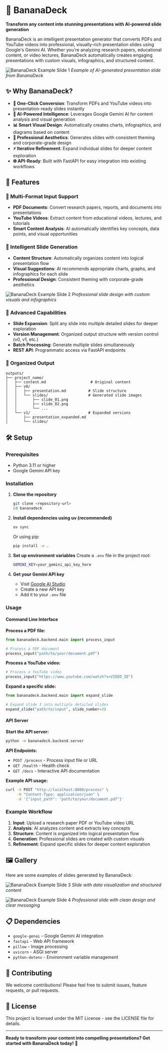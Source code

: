 # 🍌 BananaDeck

**Transform any content into stunning presentations with AI-powered slide generation**

BananaDeck is an intelligent presentation generator that converts PDFs and YouTube videos into professional, visually-rich presentation slides using Google's Gemini AI. Whether you're analyzing research papers, educational content, or video lectures, BananaDeck automatically creates engaging presentations with custom visuals, infographics, and structured content.

![BananaDeck Example Slide 1](imgs/slide_01.png)
*Example of AI-generated presentation slide from BananaDeck*

## ✨ Why BananaDeck?

- **🎯 One-Click Conversion**: Transform PDFs and YouTube videos into presentation-ready slides instantly
- **🤖 AI-Powered Intelligence**: Leverages Google Gemini AI for content analysis and visual generation
- **📊 Smart Visual Design**: Automatically creates charts, infographics, and diagrams based on content
- **🎨 Professional Aesthetics**: Generates slides with consistent theming and corporate-grade design
- **⚡ Iterative Refinement**: Expand individual slides for deeper content exploration
- **🌐 API-Ready**: Built with FastAPI for easy integration into existing workflows

## 🚀 Features

### 📄 Multi-Format Input Support
- **PDF Documents**: Convert research papers, reports, and documents into presentations
- **YouTube Videos**: Extract content from educational videos, lectures, and tutorials
- **Smart Content Analysis**: AI automatically identifies key concepts, data points, and visual opportunities

### 🎨 Intelligent Slide Generation
- **Content Structure**: Automatically organizes content into logical presentation flow
- **Visual Suggestions**: AI recommends appropriate charts, graphs, and infographics for each slide
- **Professional Design**: Consistent theming with corporate-grade aesthetics

![BananaDeck Example Slide 2](imgs/slide_02.png)
*Professional slide design with custom visuals and infographics*

### 🔧 Advanced Capabilities
- **Slide Expansion**: Split any slide into multiple detailed slides for deeper exploration
- **Version Management**: Organized output structure with version control (v0, v1, etc.)
- **Batch Processing**: Generate multiple slides simultaneously
- **REST API**: Programmatic access via FastAPI endpoints

### 📁 Organized Output
```
outputs/
├── project_name/
│   ├── content.md                    # Original content
│   ├── v0/
│   │   ├── presentation.md          # Slide structure
│   │   └── slides/                  # Generated slide images
│   │       ├── slide_01.png
│   │       ├── slide_02.png
│   │       └── ...
│   └── v1/                          # Expanded versions
│       ├── presentation_expanded.md
│       └── slides/
```

## 🛠️ Setup

### Prerequisites
- Python 3.11 or higher
- Google Gemini API key

### Installation

1. **Clone the repository**
   ```bash
   git clone <repository-url>
   cd bananadeck
   ```

2. **Install dependencies using uv (recommended)**
   ```bash
   uv sync
   ```
   
   Or using pip:
   ```bash
   pip install -e .
   ```

3. **Set up environment variables**
   Create a `.env` file in the project root:
   ```bash
   GEMINI_KEY=your_gemini_api_key_here
   ```

4. **Get your Gemini API key**
   - Visit [Google AI Studio](https://makersuite.google.com/app/apikey)
   - Create a new API key
   - Add it to your `.env` file

### Usage

#### Command Line Interface

**Process a PDF file:**
```python
from bananadeck.backend.main import process_input

# Process a PDF document
process_input("path/to/your/document.pdf")
```

**Process a YouTube video:**
```python
# Process a YouTube video
process_input("https://www.youtube.com/watch?v=VIDEO_ID")
```

**Expand a specific slide:**
```python
from bananadeck.backend.main import expand_slide

# Expand slide 3 into multiple detailed slides
expand_slide("path/to/input", slide_number=3)
```

#### API Server

**Start the API server:**
```bash
python -m bananadeck.backend.server
```

**API Endpoints:**
- `POST /process` - Process input file or URL
- `GET /health` - Health check
- `GET /docs` - Interactive API documentation

**Example API usage:**
```bash
curl -X POST "http://localhost:8000/process" \
     -H "Content-Type: application/json" \
     -d '{"input_path": "path/to/your/document.pdf"}'
```

### Example Workflow

1. **Input**: Upload a research paper PDF or YouTube video URL
2. **Analysis**: AI analyzes content and extracts key concepts
3. **Structure**: Content is organized into logical presentation flow
4. **Generation**: Professional slides are created with custom visuals
5. **Refinement**: Expand specific slides for deeper content exploration

## 🖼️ Gallery

Here are some examples of slides generated by BananaDeck:

![BananaDeck Example Slide 3](imgs/slide_03.png)
*Slide with data visualization and structured content*

![BananaDeck Example Slide 4](imgs/slide_04.png)
*Professional slide with clean design and clear messaging*

## 📋 Dependencies

- `google-genai` - Google Gemini AI integration
- `fastapi` - Web API framework
- `pillow` - Image processing
- `uvicorn` - ASGI server
- `python-dotenv` - Environment variable management

## 🤝 Contributing

We welcome contributions! Please feel free to submit issues, feature requests, or pull requests.

## 📄 License

This project is licensed under the MIT License - see the LICENSE file for details.

---

**Ready to transform your content into compelling presentations? Get started with BananaDeck today!** 🚀